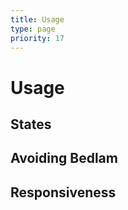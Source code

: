 ```yaml
---
title: Usage
type: page
priority: 17
---
```


Usage
=====

States
------

Avoiding Bedlam
---------------

Responsiveness
--------------

